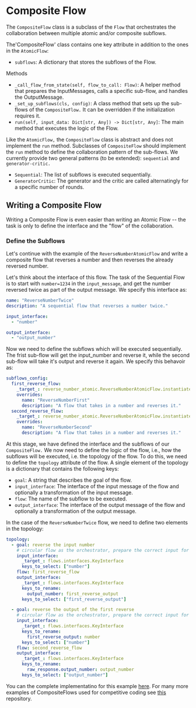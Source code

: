 # Composite Flow

The `CompositeFlow` class is a subclass of the `Flow` that orchestrates the collaboration between multiple atomic and/or composite subflows. 

The'CompositeFlow' class contains one key attribute in addition to the ones in the `AtomicFlow`:
- `subflows`: A dictionary that stores the subflows of the Flow.

Methods
- `_call_flow_from_state(self, flow_to_call: Flow)`: A helper method that prepares the InputMessages, calls a specific sub-flow, and handles the OutputMessage.
- `_set_up_subflows(cls, config)`: A class method that sets up the sub-flows of the `CompositeFlow.` It can be overridden if the initialization requires it. 
- `run(self, input_data: Dict[str, Any]) -> Dict[str, Any]`: The main method that executes the logic of the Flow.

Like the `AtomicFlow,` the `CompositeFlow` class is abstract and does not implement the `run` method. 
Subclasses of `CompositeFlow` should implement the `run` method to define the collaboration pattern of the sub-flows.
We currently provide two general patterns (to be extended): `sequential` and `generator-critic.`

- `Sequential`: The list of subflows is executed sequentially.
- `GeneratorCritic`: The generator and the critic are called alternatingly for a specific number of rounds. 

## Writing a Composite Flow

Writing a Composite Flow is even easier than writing an Atomic Flow -- the task is only to define the interface and the "flow" of the collaboration.

### Define the Subflows
Let's continue with the example of the `ReverseNumberAtomicFlow` and write a composite flow that reverses a number and then reverses the already reversed number.

Let's think about the interface of this flow. The task of the Sequential Flow is to start with `number=1234` in the `input_message`, and get the number reversed twice as part of the output message. We specify this interface as:
```yaml
name: "ReverseNumberTwice"
description: "A sequential flow that reverses a number twice."

input_interface:
  - "number"

output_interface:
  - "output_number"
```
Now we need to define the subflows which will be executed sequentially.
The frist sub-flow will get the input_number and reverse it, while the second sub-flow will take it's output and reverse it again. We specify this behavoir as:
```yaml
subflows_config:
  first_reverse_flow:
    _target_: reverse_number_atomic.ReverseNumberAtomicFlow.instantiate_from_default_config
    overrides:
      name: "ReverseNumberFirst"
      description: "A flow that takes in a number and reverses it."
  second_reverse_flow:
    _target_: reverse_number_atomic.ReverseNumberAtomicFlow.instantiate_from_default_config
    overrides:
      name: "ReverseNumberSecond"
      description: "A flow that takes in a number and reverses it."
```

At this stage, we have defined the interface and the subflows of our `CompositeFlow.` 
We now need to define the logic of the flow, i.e., how the subflows will be executed, i.e. the topology of the flow.
To do this, we need to define the `topology` attribute of the flow.
A single element of the topology is a dictionary that contains the following keys:
- `goal`: A string that describes the goal of the flow.
- `input_interface`: The interface of the input message of the flow and optionally a transformation of the input message.
- `flow`: The name of the subflow to be executed.
- `output_interface`: The interface of the output message of the flow and optionally a transformation of the output message.

In the case of the `ReverseNumberTwice` flow, we need to define two elements in the topology:

```yaml
topology:
  - goal: reverse the input number
    # circular flow as the orchestrator, prepare the correct input for the agent
    input_interface:
      _target_: flows.interfaces.KeyInterface
      keys_to_select: ["number"]
    flow: first_reverse_flow
    output_interface:
      _target_: flows.interfaces.KeyInterface
      keys_to_rename:
        output_number: first_reverse_output
      keys_to_select: ["first_reverse_output"]

  - goal: reverse the output of the first reverse
    # circular flow as the orchestrator, prepare the correct input for the agent
    input_interface:
      _target_: flows.interfaces.KeyInterface
      keys_to_rename:
        first_reverse_output: number
      keys_to_select: ["number"]
    flow: second_reverse_flow
    output_interface:
      _target_: flows.interfaces.KeyInterface
      keys_to_rename:
        raw_response.output_number: output_number
      keys_to_select: ["output_number"]
```

You can the complete implementatino for this example [here](https://github.com/epfl-dlab/flows/tree/main/tutorials/minimal_reverse_number). For many more examples of CompositeFlows used for competitive coding see [this](https://huggingface.co/martinjosifoski/CC_flows) repository.